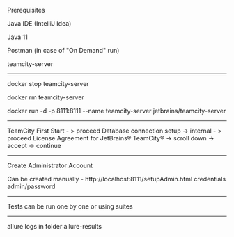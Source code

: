 Prerequisites

Java IDE (IntelliJ Idea)

Java 11

Postman (in case of "On Demand" run)

teamcity-server
__________________

docker stop teamcity-server

docker rm teamcity-server

docker run -d -p 8111:8111 --name teamcity-server jetbrains/teamcity-server
____

TeamCity First Start - > proceed
Database connection setup -> internal - > proceed
License Agreement for JetBrains® TeamCity® -> scroll down -> accept -> continue

_____

Create Administrator Account

Can be created manually - http://localhost:8111/setupAdmin.html
credentials admin/password
____

Tests can be run one by one or using suites 
___
allure logs in folder allure-results